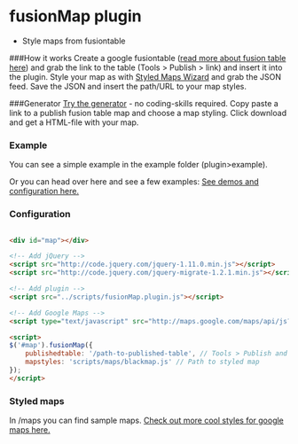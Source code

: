 fusionMap plugin
==============
- Style maps from fusiontable

###How it works
Create a google fusiontable (<a href="https://support.google.com/fusiontables/answer/184641?hl=en&ref_topic=1652595">read more about fusion table here</a>) and grab the link to the table (Tools > Publish > link) and insert it into the plugin. Style your map as with <a href="http://gmaps-samples-v3.googlecode.com/svn/trunk/styledmaps/wizard/index.html">Styled Maps Wizard</a> and grab the JSON feed. Save the JSON and insert the path/URL to your map styles.

###Generator
<a href="http://andersbergmann.dk/fusionmap/generator.html">Try the generator</a> - no coding-skills required. Copy paste a link to a publish fusion table map and choose a map styling. Click download and get a HTML-file with your map.

### Example
You can see a simple example in the example folder (plugin>example).

Or you can head over here and see a few examples:
<a href="http://www.andersbergmann.dk/fusionmap">See demos and configuration here.</a>


### Configuration
```html

<div id="map"></div>

<!-- Add jQuery -->
<script src="http://code.jquery.com/jquery-1.11.0.min.js"></script>
<script src="http://code.jquery.com/jquery-migrate-1.2.1.min.js"></script>

<!-- Add plugin -->
<script src="../scripts/fusionMap.plugin.js"></script>

<!-- Add Google Maps -->
<script type="text/javascript" src="http://maps.google.com/maps/api/js?sensor=false"></script>

<script>
$('#map').fusionMap({
    publishedtable: '/path-to-published-table', // Tools > Publish and copy paste in the link
    mapstyles: 'scripts/maps/blackmap.js' // Path to styled map
});
</script>

```

### Styled maps
In /maps you can find sample maps.
<a href="http://snazzymaps.com/">Check out more cool styles for google maps here.</a>